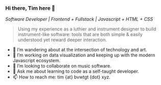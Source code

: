 ### Hi there, Tim here 👋
*Software Developer | Frontend + Fullstack | Javascript + HTML + CSS*

> Using my experience as a luthier and instrument designer to build instrument-like software: tools that are both simple & easily understood yet reward deeper interaction.

- 🔭 I’m wandering about at the intersection of technology and art.
- 🌱 I’m working on data visualization and keeping up with the modern Javascript ecosystem.
- 👯 I’m looking to collaborate on music software.
- 💬 Ask me about learning to code as a self-taught developer.
- 📫 How to reach me: tim {at} bvwtgt {dot} xyz.
